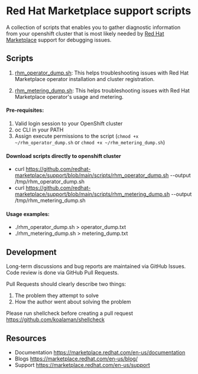 # Red Hat Marketplace support scripts
A collection of scripts that enables you to gather diagnostic information from your openshift cluster that is most likely needed by [Red Hat Marketplace](https://marketplace.redhat.com/) support for debugging issues.


## Scripts
1. [rhm_operator_dump.sh](https://github.com/redhat-marketplace/support/blob/main/scripts/rhm_operator_dump.sh): This helps troubleshooting issues with Red Hat Marketplace operator installation and cluster registration. 

2. [rhm_metering_dump.sh](https://github.com/redhat-marketplace/support/blob/main/scripts/rhm_metering_dump.sh): This helps troubleshooting issues with Red Hat Marketplace operator's usage and metering.

#### Pre-requisites:
1. Valid login session to your OpenShift cluster
2. oc CLI in your PATH
3. Assign execute permissions to the script (`chmod +x ~/rhm_operator_dump.sh` or `chmod +x ~/rhm_metering_dump.sh`)

#### Download scripts directly to openshift cluster
  - curl https://github.com/redhat-marketplace/support/blob/main/scripts/rhm_operator_dump.sh --output /tmp/rhm_operator_dump.sh
  - curl https://github.com/redhat-marketplace/support/blob/main/scripts/rhm_metering_dump.sh --output /tmp/rhm_metering_dump.sh

#### Usage examples:
  - ./rhm_operator_dump.sh > operator_dump.txt
  - ./rhm_metering_dump.sh > metering_dump.txt

## Development

Long-term discussions and bug reports are maintained via GitHub Issues. Code review is done via GitHub Pull Requests.

Pull Requests should clearly describe two things:
1. The problem they attempt to solve
2. How the author went about solving the problem

Please run shellcheck before creating a pull request
https://github.com/koalaman/shellcheck


## Resources

  - Documentation
https://marketplace.redhat.com/en-us/documentation
  - Blogs
https://marketplace.redhat.com/en-us/blog/
  - Support
https://marketplace.redhat.com/en-us/support
